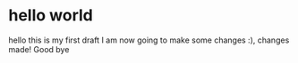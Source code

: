 # hello world
hello this is my first draft
I am now going to make some changes :), changes made!
Good bye